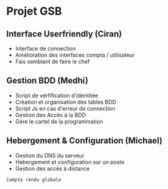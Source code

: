 # Projet GSB

## Interface Userfriendly (Ciran)

- Interface de connection
- Amélioration des interfaces compta / utilisateur
- Fais semblant de faire le chef

## Gestion BDD (Medhi)

- Script de verfification d'identitée
- Création et organisation des tables BDD
- Script Js en cas d'erreur de connection 
- Gestion des Accès à la BDD
- Gère le cartel de la programmation

## Hebergement & Configuration (Michael)

- Gestion du DNS du serveur
- Hebergement et configuration sur un poste
- Gestion des accès à distance

`Compte rendu globale`
